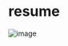 # resume

![image](https://github.com/user-attachments/assets/66e9a747-ea89-423b-a70b-2eda8faed959)
